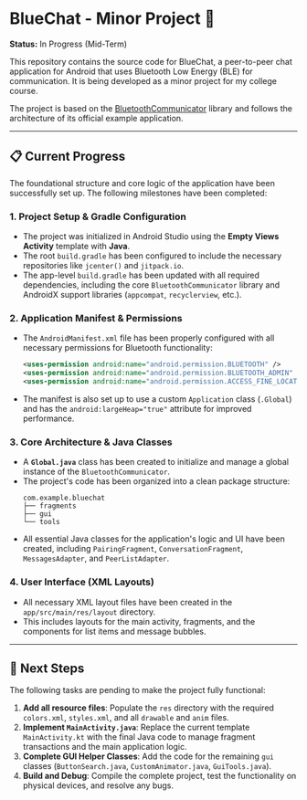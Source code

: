 # BlueChat - Minor Project 🚀

**Status:** In Progress (Mid-Term)

This repository contains the source code for BlueChat, a peer-to-peer chat application for Android that uses Bluetooth Low Energy (BLE) for communication. It is being developed as a minor project for my college course.

The project is based on the [BluetoothCommunicator](https://github.com/niedev/BluetoothCommunicator) library and follows the architecture of its official example application.

-----

## 📋 Current Progress

The foundational structure and core logic of the application have been successfully set up. The following milestones have been completed:

### 1\. Project Setup & Gradle Configuration

  - The project was initialized in Android Studio using the **Empty Views Activity** template with **Java**.
  - The root `build.gradle` has been configured to include the necessary repositories like `jcenter()` and `jitpack.io`.
  - The app-level `build.gradle` has been updated with all required dependencies, including the core `BluetoothCommunicator` library and AndroidX support libraries (`appcompat`, `recyclerview`, etc.).

### 2\. Application Manifest & Permissions

  - The `AndroidManifest.xml` file has been properly configured with all necessary permissions for Bluetooth functionality:
    ```xml
    <uses-permission android:name="android.permission.BLUETOOTH" />
    <uses-permission android:name="android.permission.BLUETOOTH_ADMIN" />
    <uses-permission android:name="android.permission.ACCESS_FINE_LOCATION" />
    ```
  - The manifest is also set up to use a custom `Application` class (`.Global`) and has the `android:largeHeap="true"` attribute for improved performance.

### 3\. Core Architecture & Java Classes

  - A **`Global.java`** class has been created to initialize and manage a global instance of the `BluetoothCommunicator`.
  - The project's code has been organized into a clean package structure:
    ```
    com.example.bluechat
    ├── fragments
    ├── gui
    └── tools
    ```
  - All essential Java classes for the application's logic and UI have been created, including `PairingFragment`, `ConversationFragment`, `MessagesAdapter`, and `PeerListAdapter`.

### 4\. User Interface (XML Layouts)

  - All necessary XML layout files have been created in the `app/src/main/res/layout` directory.
  - This includes layouts for the main activity, fragments, and the components for list items and message bubbles.

-----

## 📝 Next Steps

The following tasks are pending to make the project fully functional:

1.  **Add all resource files**: Populate the `res` directory with the required `colors.xml`, `styles.xml`, and all `drawable` and `anim` files.
2.  **Implement `MainActivity.java`**: Replace the current template `MainActivity.kt` with the final Java code to manage fragment transactions and the main application logic.
3.  **Complete GUI Helper Classes**: Add the code for the remaining `gui` classes (`ButtonSearch.java`, `CustomAnimator.java`, `GuiTools.java`).
4.  **Build and Debug**: Compile the complete project, test the functionality on physical devices, and resolve any bugs.
